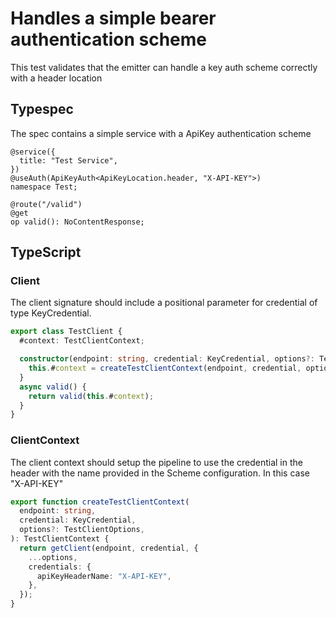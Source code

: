 # Handles a simple bearer authentication scheme

This test validates that the emitter can handle a key auth scheme correctly with a header location

## Typespec

The spec contains a simple service with a ApiKey authentication scheme

```tsp
@service({
  title: "Test Service",
})
@useAuth(ApiKeyAuth<ApiKeyLocation.header, "X-API-KEY">)
namespace Test;

@route("/valid")
@get
op valid(): NoContentResponse;
```

## TypeScript

### Client

The client signature should include a positional parameter for credential of type KeyCredential.

```ts src/testClient.ts class TestClient
export class TestClient {
  #context: TestClientContext;

  constructor(endpoint: string, credential: KeyCredential, options?: TestClientOptions) {
    this.#context = createTestClientContext(endpoint, credential, options);
  }
  async valid() {
    return valid(this.#context);
  }
}
```

### ClientContext

The client context should setup the pipeline to use the credential in the header with the name provided in the Scheme configuration. In this case "X-API-KEY"

```ts src/api/testClientContext.ts function createTestClientContext
export function createTestClientContext(
  endpoint: string,
  credential: KeyCredential,
  options?: TestClientOptions,
): TestClientContext {
  return getClient(endpoint, credential, {
    ...options,
    credentials: {
      apiKeyHeaderName: "X-API-KEY",
    },
  });
}
```
